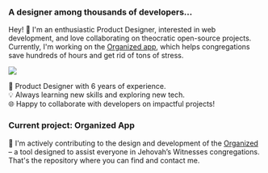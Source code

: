 ### A designer among thousands of developers...

Hey! 👋 I'm an enthusiastic Product Designer, interested in web development, and love collaborating on theocratic open-source projects.
Currently, I'm working on the [Organized app](https://github.com/sws2apps/organized-app), which helps congregations save hundreds of hours and get rid of tons of stress.

![](https://komarev.com/ghpvc/?username=ux-git)

🎨 Product Designer with 6 years of experience.<br>
💡 Always learning new skills and exploring new tech.<br>
🌐 Happy to collaborate with developers on impactful projects!

### Current project: Organized App

🚀 I'm actively contributing to the design and development of the [Organized](https://github.com/sws2apps/organized-app) – a tool designed to assist everyone in Jehovah’s Witnesses congregations. That's the repository where you can find and contact me.
